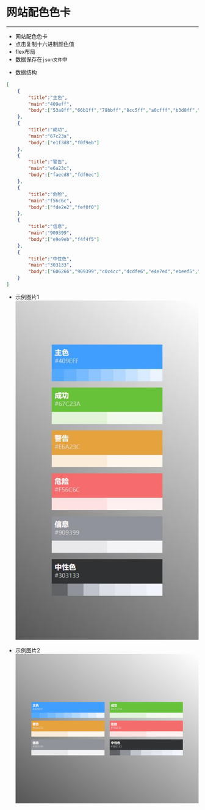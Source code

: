 # 网站配色色卡
------
+ 网站配色色卡
+ 点击复制十六进制颜色值
+ flex布局
+ 数据保存在`json文件`中

* 数据结构
```json
[
    {
        "title":"主色",
        "main":"409eff",
        "body":["53a8ff","66b1ff","79bbff","8cc5ff","a0cfff","b3d8ff","c6e2ff","d9ecff","ecf5ff"]
    },
    {
        "title":"成功",
        "main":"67c23a",
        "body":["e1f3d8","f0f9eb"]
    },
    {
        "title":"警告",
        "main":"e6a23c",
        "body":["faecd8","fdf6ec"]
    },
    {
        "title":"危险",
        "main":"f56c6c",
        "body":["fde2e2","fef0f0"]
    },
    {
        "title":"信息",
        "main":"909399",
        "body":["e9e9eb","f4f4f5"]
    },
    {
        "title":"中性色",
        "main":"303133",
        "body":["606266","909399","c0c4cc","dcdfe6","e4e7ed","ebeef5","f2f6fc"]
    }
]

```

* 示例图片1
![示例图片1](./img/view1.jpg)

* 示例图片2
![示例图片2](./img/view2.jpg)
